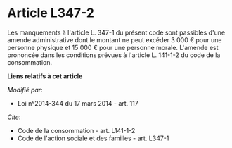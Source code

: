 # Article L347-2

Les manquements à l'article L. 347-1 du présent code sont passibles d'une amende administrative dont le montant ne peut
excéder 3 000 € pour une personne physique et 15 000 € pour une personne morale. L'amende est prononcée dans les conditions
prévues à l'article L. 141-1-2 du code de la consommation.

**Liens relatifs à cet article**

_Modifié par_:

  - Loi n°2014-344 du 17 mars 2014 - art. 117

_Cite_:

  - Code de la consommation - art. L141-1-2
  - Code de l'action sociale et des familles - art. L347-1
